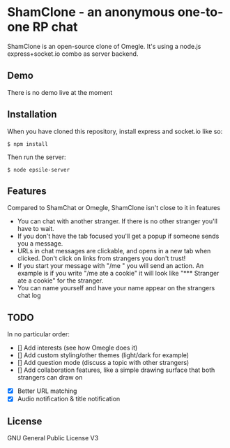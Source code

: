 ShamClone - an anonymous one-to-one RP chat
====

ShamClone is an open-source clone of Omegle. It's using a node.js express+socket.io combo as server backend.

Demo
---
There is no demo live at the moment

Installation
---
When you have cloned this repository, install express and socket.io like so:
```
$ npm install
```
Then run the server:
```
$ node epsile-server
```

Features
---
Compared to ShamChat or Omegle, ShamClone isn't close to it in features
* You can chat with another stranger. If there is no other stranger you'll have to wait.
* If you don't have the tab focused you'll get a popup if someone sends you a message.
* URLs in chat messages are clickable, and opens in a new tab when clicked. Don't click on links from strangers you don't trust!
* If you start your message with "/me " you will send an action. An example is if you write "/me ate a cookie" it will look like "*** Stranger ate a cookie" for the stranger.
* You can name yourself and have your name appear on the strangers chat log

TODO
---
In no particular order:
- [] Add interests (see how Omegle does it)
- [] Add custom styling/other themes (light/dark for example)
- [] Add question mode (discuss a topic with other strangers)
- [] Add collaboration features, like a simple drawing surface that both strangers can draw on
- [x] Better URL matching
- [x] Audio notification & title notification

License
---
GNU General Public License V3
